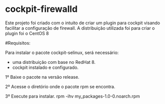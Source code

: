 # cockpit-firewalld
Este projeto foi criado com o intuito de criar um plugin para cockpit visando facilitar a configuração de firewall. A distribuição utilizada foi para criar o plugin foi o CentOS 8

#Requisitos:

Para instalar o pacote cockpit-selinux, será necessário: 
* uma distribuição com base no RedHat 8.
* cockpit instalado e configurado.

1º Baixe o pacote na versão release.

2º Acesse o diretório onde o pacote rpm se encontra.

3º Execute para instalar. rpm -ihv my_packages-1.0-0.noarch.rpm
